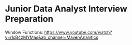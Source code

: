 # Junior Data Analyst Interview Preparation
Window Functions: https://www.youtube.com/watch?v=rIcB4zMYMas&ab_channel=MavenAnalytics
